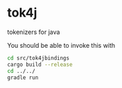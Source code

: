 # tok4j
tokenizers for java

You should be able to invoke this with
```sh
cd src/tok4jbindings
cargo build --release
cd ../../
gradle run
```
